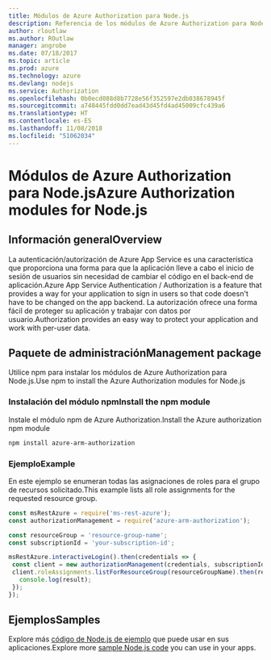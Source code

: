 ```yaml
---
title: Módulos de Azure Authorization para Node.js
description: Referencia de los módulos de Azure Authorization para Node.js
author: rloutlaw
ms.author: ROutlaw
manager: angrobe
ms.date: 07/18/2017
ms.topic: article
ms.prod: azure
ms.technology: azure
ms.devlang: nodejs
ms.service: Authorization
ms.openlocfilehash: 0b0ecd088d8b7728e56f352597e2db038678945f
ms.sourcegitcommit: a748445fdd0dd7ead43d45fd4ad45009cfc439a6
ms.translationtype: HT
ms.contentlocale: es-ES
ms.lasthandoff: 11/08/2018
ms.locfileid: "51062034"
---
```

# <a name="azure-authorization-modules-for-nodejs"></a><span data-ttu-id="e61e1-103">Módulos de Azure Authorization para Node.js</span><span class="sxs-lookup"><span data-stu-id="e61e1-103">Azure Authorization modules for Node.js</span></span>

## <a name="overview"></a><span data-ttu-id="e61e1-104">Información general</span><span class="sxs-lookup"><span data-stu-id="e61e1-104">Overview</span></span>

<span data-ttu-id="e61e1-105">La autenticación/autorización de Azure App Service es una característica que proporciona una forma para que la aplicación lleve a cabo el inicio de sesión de usuarios sin necesidad de cambiar el código en el back-end de aplicación.</span><span class="sxs-lookup"><span data-stu-id="e61e1-105">Azure App Service Authentication / Authorization is a feature that provides a way for your application to sign in users so that code doesn't have to be changed on the app backend.</span></span> <span data-ttu-id="e61e1-106">La autorización ofrece una forma fácil de proteger su aplicación y trabajar con datos por usuario.</span><span class="sxs-lookup"><span data-stu-id="e61e1-106">Authorization provides an easy way to protect your application and work with per-user data.</span></span>

## <a name="management-package"></a><span data-ttu-id="e61e1-107">Paquete de administración</span><span class="sxs-lookup"><span data-stu-id="e61e1-107">Management package</span></span>

<span data-ttu-id="e61e1-108">Utilice npm para instalar los módulos de Azure Authorization para Node.js.</span><span class="sxs-lookup"><span data-stu-id="e61e1-108">Use npm to install the Azure Authorization modules for Node.js</span></span>

### <a name="install-the-npm-module"></a><span data-ttu-id="e61e1-109">Instalación del módulo npm</span><span class="sxs-lookup"><span data-stu-id="e61e1-109">Install the npm module</span></span>

<span data-ttu-id="e61e1-110">Instale el módulo npm de Azure Authorization.</span><span class="sxs-lookup"><span data-stu-id="e61e1-110">Install the Azure authorization npm module</span></span>

```bash
npm install azure-arm-authorization
```

### <a name="example"></a><span data-ttu-id="e61e1-111">Ejemplo</span><span class="sxs-lookup"><span data-stu-id="e61e1-111">Example</span></span>

<span data-ttu-id="e61e1-112">En este ejemplo se enumeran todas las asignaciones de roles para el grupo de recursos solicitado.</span><span class="sxs-lookup"><span data-stu-id="e61e1-112">This example lists all role assignments for the requested resource group.</span></span>

```javascript
const msRestAzure = require('ms-rest-azure');
const authorizationManagement = require('azure-arm-authorization');

const resourceGroup = 'resource-group-name';
const subscriptionId = 'your-subscription-id';

msRestAzure.interactiveLogin().then(credentials => {
 const client = new authorizationManagement(credentials, subscriptionId);
 client.roleAssignments.listForResourceGroup(resourceGroupName).then(result => {
   console.log(result);
 });
});
```

## <a name="samples"></a><span data-ttu-id="e61e1-113">Ejemplos</span><span class="sxs-lookup"><span data-stu-id="e61e1-113">Samples</span></span>

<span data-ttu-id="e61e1-114">Explore más [código de Node.js de ejemplo](https://azure.microsoft.com/resources/samples/?platform=nodejs) que puede usar en sus aplicaciones.</span><span class="sxs-lookup"><span data-stu-id="e61e1-114">Explore more [sample Node.js code](https://azure.microsoft.com/resources/samples/?platform=nodejs) you can use in your apps.</span></span>
